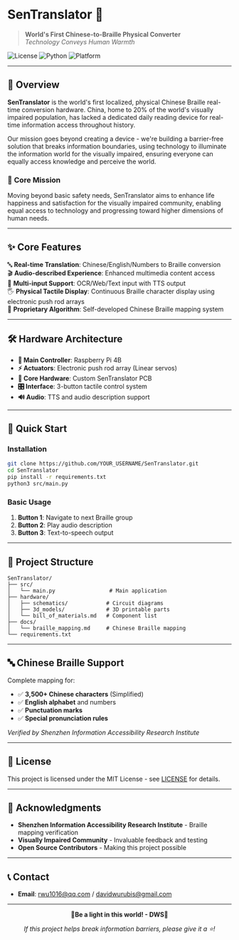 # SenTranslator 🦯

> **World's First Chinese-to-Braille Physical Converter**  
> *Technology Conveys Human Warmth*

![License](https://img.shields.io/badge/license-MIT-blue.svg)
![Python](https://img.shields.io/badge/python-3.7+-blue.svg)
![Platform](https://img.shields.io/badge/platform-Raspberry%20Pi-red.svg)

---

## 📖 Overview

**SenTranslator** is the world's first localized, physical Chinese Braille real-time conversion hardware. China, home to 20% of the world's visually impaired population, has lacked a dedicated daily reading device for real-time information access throughout history.

Our mission goes beyond creating a device - we're building a barrier-free solution that breaks information boundaries, using technology to illuminate the information world for the visually impaired, ensuring everyone can equally access knowledge and perceive the world.

### 🎯 **Core Mission**
Moving beyond basic safety needs, SenTranslator aims to enhance life happiness and satisfaction for the visually impaired community, enabling equal access to technology and progressing toward higher dimensions of human needs.

---

## ✨ Core Features

🔤 **Real-time Translation**: Chinese/English/Numbers to Braille conversion  
🎬 **Audio-described Experience**: Enhanced multimedia content access  
📱 **Multi-input Support**: OCR/Web/Text input with TTS output  
🖐️ **Physical Tactile Display**: Continuous Braille character display using electronic push rod arrays  
🧠 **Proprietary Algorithm**: Self-developed Chinese Braille mapping system  

---

## 🛠️ Hardware Architecture

- **🥧 Main Controller**: Raspberry Pi 4B
- **⚡ Actuators**: Electronic push rod array (Linear servos)
- **🔧 Core Hardware**: Custom SenTranslator PCB
- **🎛️ Interface**: 3-button tactile control system
- **🔊 Audio**: TTS and audio description support

---

## 🚀 Quick Start

### Installation
```bash
git clone https://github.com/YOUR_USERNAME/SenTranslator.git
cd SenTranslator
pip install -r requirements.txt
python3 src/main.py
```

### Basic Usage
1. **Button 1**: Navigate to next Braille group
2. **Button 2**: Play audio description  
3. **Button 3**: Text-to-speech output

---

## 📁 Project Structure

```
SenTranslator/
├── src/
│   └── main.py                 # Main application
├── hardware/
│   ├── schematics/            # Circuit diagrams
│   ├── 3d_models/             # 3D printable parts
│   └── bill_of_materials.md   # Component list
├── docs/
│   └── braille_mapping.md     # Chinese Braille mapping
└── requirements.txt
```

---

## 🔤 Chinese Braille Support

Complete mapping for:
- ✅ **3,500+ Chinese characters** (Simplified)
- ✅ **English alphabet** and numbers
- ✅ **Punctuation marks**
- ✅ **Special pronunciation rules**

*Verified by Shenzhen Information Accessibility Research Institute*

---

## 📄 License

This project is licensed under the MIT License - see [LICENSE](LICENSE) for details.

---

## 🙏 Acknowledgments

- **Shenzhen Information Accessibility Research Institute** - Braille mapping verification
- **Visually Impaired Community** - Invaluable feedback and testing
- **Open Source Contributors** - Making this project possible

---

## 📞 Contact

- **Email**: rwu1016@qq.com / davidwurubis@gmail.com

---

<div align="center">

**🌟Be a light in this world! - DWS🌟**

*If this project helps break information barriers, please give it a ⭐!*

</div>
